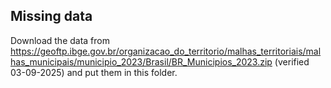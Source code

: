 ## Missing data

Download the data from https://geoftp.ibge.gov.br/organizacao_do_territorio/malhas_territoriais/malhas_municipais/municipio_2023/Brasil/BR_Municipios_2023.zip (verified 03-09-2025) and put them in this folder.